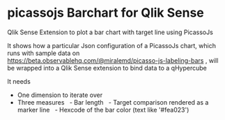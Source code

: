 # picassojs Barchart for Qlik Sense
Qlik Sense Extension to plot a bar chart with target line using PicassoJs

It shows how a particular Json configuration of a PicassoJs chart, which runs with sample data on https://beta.observablehq.com/@miralemd/picasso-js-labeling-bars , will be wrapped into a Qlik Sense extension to bind data to a qHypercube 

It needs
* One dimension to iterate over
* Three measures 
   - Bar length 
   - Target comparison rendered as a marker line 
   - Hexcode of the bar color (text like '#fea023') 
   
   

   
